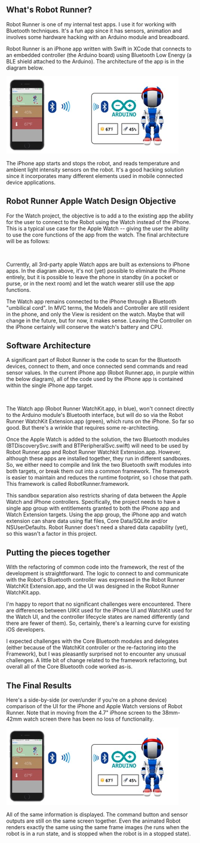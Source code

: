 <h2 id="whatsrobotrunner">What's Robot Runner?</h2>

<p>Robot Runner is one of my internal test apps.  I use it for working with Bluetooth techniques. It's a fun app since it has sensors, animation and involves some hardware hacking with an Arduino module and breadboard.</p>

<p>Robot Runner is an iPhone app written with Swift in XCode that connects to an embedded controller (the Arduino board) using Bluetooth Low Energy (a BLE shield attached to the Arduino).  The architecture of the app is in the diagram below.</p>

<p><img src="https://github.com/robkerr/RobotRunner/blob/master/images/Robot-Runner-iPhone.jpg" alt="" /></p>

<p>The iPhone app starts and stops the robot, and reads temperature and ambient light intensity sensors on the robot.  It's a good hacking solution since it incorporates many different elements used in mobile connected device applications.</p>

<h2 id="robotrunnerapplewatchdesignobjective">Robot Runner Apple Watch Design Objective</h2>

<p>For the Watch project, the objective is to add a to the existing app the ability for the user to connect to the Robot using the Watch instead of the iPhone.  This is a typical use case for the Apple Watch -- giving the user the ability to use the core functions of the app from the watch.  The final architecture will be as follows:</p>

<p><img src="/content/images/2015/07/Robot-Runner-iPhone-and-Watch.jpg" alt="" /></p>

<p>Currently, all 3rd-party apple Watch apps are built as extensions to iPhone apps. In the diagram above, it's not (yet) possible to eliminate the iPhone entirely, but it is possible to leave the phone in standby (in a pocket or purse, or in the next room) and let the watch wearer still use the app functions.</p>

<p>The Watch app remains connected to the iPhone through a Bluetooth "umbilical cord".  In MVC terms, the Models and Controller are still resident in the phone, and only the View is resident on the watch.  Maybe that will change in the future, but for now, it makes sense. Leaving the Controller on the iPhone certainly will conserve the watch's battery and CPU.</p>

<h2 id="softwarearchitecture">Software Architecture</h2>

<p>A significant part of Robot Runner is the code to scan for the Bluetooth devices, connect to them, and once connected send commands and read sensor values.  In the current iPhone app (Robot Runner.app, in purple within the below diagram), all of the code used by the iPhone app is contained within the single iPhone app target.</p>

<p><img src="/content/images/2015/07/Robot-Runner-Software-Architecture.jpg" alt="" /></p>

<p>The Watch app (Robot Runner WatchKit.app, in blue), won't connect directly to the Arduino module's Bluetooth interface, but will do so via the Robot Runner WatchKit Extension.app (green), which runs on the iPhone. So far so good. But there's a wrinkle that requires some re-architecting.</p>

<p>Once the Apple Watch is added to the solution, the two Bluetooth modules (BTDiscoverySvc.swift and BTPeripheralSvc.swift) will need to be used by Robot Runner.app and Robot Runner Watchkit Extension.app.  However, although these apps are installed together, they run in different sandboxes.  So, we either need to compile and link the two Bluetooth swift modules into both targets, or break them out into a common framework.  The framework is easier to maintain and reduces the runtime footprint, so I chose that path.  This framework is called RobotRunner.framework.</p>

<p>This sandbox separation also restricts sharing of data between the Apple Watch and iPhone controllers.  Specifically, the project needs to have a single app group with entitlements granted to both the iPhone app and Watch Extension targets. Using the app group, the iPhone app and watch extension can share data using flat files, Core Data/SQLite and/or NSUserDefaults.  Robot Runner does't need a shared data capability (yet), so this wasn't a factor in this project.</p>

<h2 id="puttingthepiecestogether">Putting the pieces together</h2>

<p>With the refactoring of common code into the framework, the rest of the development is straightforward.  The logic to connect to and communicate with the Robot's Bluetooth controller was expressed in the Robot Runner WatchKit Extension.app, and the UI was designed in the Robot Runner WatchKit.app.</p>

<p>I'm happy to report that no significant challenges were encountered. There are differences between UIKit used for the iPhone UI and WatchKit used for the Watch UI, and the controller lifecycle states are named differently (and there are fewer of them).  So, certainly, there's a learning curve for existing iOS developers.</p>

<p>I expected challenges with the Core Bluetooth modules and delegates (either because of the WatchKit controller or the re-factoring into the Framework), but I was pleasantly surprised not to encounter any unusual challenges.  A little bit of change related to the framework refactoring, but overall all of the Core Bluetooth code worked as-is.</p>

<h2 id="thefinalresults">The Final Results</h2>

<p>Here's a side-by-side (or over/under if you're on a phone device) comparison of the UI for the iPhone and Apple Watch versions of Robot Runner.  Note that in moving from the 4.7" iPhone screen to the 38mm-42mm watch screen there has been no loss of functionality.</p>

<p><img src="https://github.com/robkerr/RobotRunner/blob/master/images/Robot-Runner-iPhone.jpg" alt="" />
<img src="/content/images/2015/07/RobotRunnerAppleWatch.jpg" alt="" /></p>

<p>All of the same information is displayed. The command button and sensor outputs are still on the same screen together.  Even the animated Robot renders exactly the same using the same frame images (he runs when the robot is in a run state, and is stopped when the robot is in a stopped state).</p>
